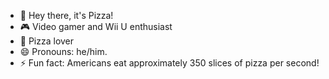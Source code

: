 - 👋 Hey there, it's Pizza!
- 🎮 Video gamer and Wii U enthusiast
- 🍕 Pizza lover
- 😄 Pronouns: he/him.
- ⚡ Fun fact: Americans eat approximately 350 slices of pizza per second!

<!---
PizzaPizza73/PizzaPizza73 is a ✨ special ✨ repository because its `README.md` (this file) appears on your GitHub profile.
You can click the Preview link to take a look at your changes.
--->
